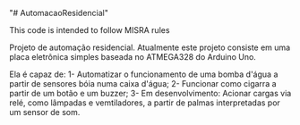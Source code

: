 "# AutomacaoResidencial"

This code is intended to follow MISRA rules

Projeto de automação residencial.
Atualmente este projeto consiste em uma placa eletrônica simples baseada no ATMEGA328 do Arduino Uno.

Ela é capaz de:
1- Automatizar o funcionamento de uma bomba d'água a partir de sensores bóia numa caixa d'água;
2- Funcionar como cigarra a partir de um botão e um buzzer;
3- Em desenvolvimento: Acionar cargas via relé, como lâmpadas e vemtiladores, a partir de palmas interpretadas por um sensor de som.